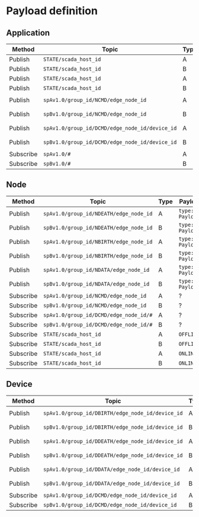 # Payload definition

## Application

|Method|Topic|Type|Payload|
|-|-|-|-|
|Publish|`STATE/scada_host_id`|A|`OFFLINE`|
|Publish|`STATE/scada_host_id`|B|`OFFLINE`|
|Publish|`STATE/scada_host_id`|A|`ONLINE`|
|Publish|`STATE/scada_host_id`|B|`ONLINE`|
|Publish|`spAv1.0/group_id/NCMD/edge_node_id`|A|`type: PayloadA`|
|Publish|`spBv1.0/group_id/NCMD/edge_node_id`|B|`type: PayloadB`|
|Publish|`spAv1.0/group_id/DCMD/edge_node_id/device_id`|A|`type: PayloadA`|
|Publish|`spBv1.0/group_id/DCMD/edge_node_id/device_id`|B|`type: PayloadB`|
|Subscribe|`spAv1.0/#`|A|-|
|Subscribe|`spBv1.0/#`|B|-|

## Node

|Method|Topic|Type|Payload|
|-|-|-|-|
|Publish|`spAv1.0/group_id/NDEATH/edge_node_id`|A|`type: PayloadA`|
|Publish|`spBv1.0/group_id/NDEATH/edge_node_id`|B|`type: PayloadB`|
|Publish|`spAv1.0/group_id/NBIRTH/edge_node_id`|A|`type: PayloadA`|
|Publish|`spBv1.0/group_id/NBIRTH/edge_node_id`|B|`type: PayloadB`|
|Publish|`spAv1.0/group_id/NDATA/edge_node_id`|A|`type: PayloadA`|
|Publish|`spBv1.0/group_id/NDATA/edge_node_id`|B|`type: PayloadB`|
|Subscribe|`spAv1.0/group_id/NCMD/edge_node_id`|A|?|
|Subscribe|`spBv1.0/group_id/NCMD/edge_node_id`|B|?|
|Subscribe|`spAv1.0/group_id/DCMD/edge_node_id/#`|A|?|
|Subscribe|`spBv1.0/group_id/DCMD/edge_node_id/#`|B|?|
|Subscribe|`STATE/scada_host_id`|A|`OFFLINE`|
|Subscribe|`STATE/scada_host_id`|B|`OFFLINE`|
|Subscribe|`STATE/scada_host_id`|A|`ONLINE`|
|Subscribe|`STATE/scada_host_id`|B|`ONLINE`|

## Device

|Method|Topic|Type|Payload|
|-|-|-|-|
|Publish|`spAv1.0/group_id/DBIRTH/edge_node_id/device_id`|A|`type: PayloadA`|
|Publish|`spBv1.0/group_id/DBIRTH/edge_node_id/device_id`|B|`type: PayloadB`|
|Publish|`spAv1.0/group_id/DDEATH/edge_node_id/device_id`|A|`type: PayloadA`|
|Publish|`spBv1.0/group_id/DDEATH/edge_node_id/device_id`|B|`type: PayloadB`|
|Publish|`spAv1.0/group_id/DDATA/edge_node_id/device_id`|A|`type: PayloadA`|
|Publish|`spBv1.0/group_id/DDATA/edge_node_id/device_id`|B|`type: PayloadB`|
|Subscribe|`spAv1.0/group_id/DCMD/edge_node_id/device_id`|A|?|
|Subscribe|`spBv1.0/group_id/DCMD/edge_node_id/device_id`|B|?|